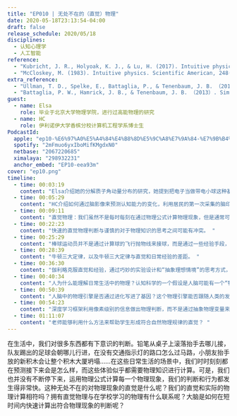 ```yaml
---
title: "EP010 | 无处不在的（直觉）物理"
date: 2020-05-18T23:13:54-04:00
draft: false
release_schedule: 2020/05/18
disciplines:
  - 认知心理学
  - 人工智能
reference:
  - "Kubricht, J. R., Holyoak, K. J., & Lu, H. (2017). Intuitive physics: Current research and controversies. Trends in cognitive sciences, 21(10), 749-759"
  - "McCloskey, M. (1983). Intuitive physics. Scientific American, 248(4), 122-131."
extra_reference:
  - "Ullman, T. D., Spelke, E., Battaglia, P., & Tenenbaum, J. B. （2017）. Mind games: Game engines as an architecture for intuitive physics. Trends in cognitive sciences, 21（9）, 649-665."
  - "Battaglia, P. W., Hamrick, J. B., & Tenenbaum, J. B. （2013）. Simulation as an engine of physical scene understanding. Proceedings of the National Academy of Sciences, 110（45）, 18327-18332."
guest:
  - name: Elsa
    role: 毕业于北京大学物理学院，进行过高能物理的研究
  - name: HC
    role: 伊利诺伊大学香槟分校计算机工程学系博士生
PodcastId:
  apple: "ep10-%E6%97%A0%E5%A4%84%E4%B8%8D%E5%9C%A8%E7%9A%84-%E7%9B%B4%E8%A7%89-%E7%89%A9%E7%90%86/id1490374590?i=1000475158484"
  spotify: "2mFmuo6yxIboMifKMgdxN0"
  netbase: "2067220685"
  ximalaya: "298932231"
  anchor_embed: "EP10-eea93m"
cover: "ep10.png"
timeline:
  - time: 00:03:19
    content: "Elsa介绍她的分解质子角动量分布的研究，她提到把电子当做带电小球这种基于经验的类比是不恰当的。因为在这个图像中，小球表面的速度将超过光速，这违反了相对论。因此在量子物理中，角动量需要有新的定义。"
  - time: 00:05:29
    content: "HC介绍如何通过脑影像来预测认知能力的变化，利用居民的第一次采集的脑印象来判断其接下来五年的变化。她还介绍了如何把大脑当做不同部件的计算机模拟，用测试计算机稳定性的方法来模拟人脑认知能力的稳定性。"
  - time: 00:09:11
    content: "直觉物理：我们虽然不是每时每刻在通过物理公式计算物理现象，但是通常可以做出一些正确的直觉判断。 "
  - time: 00:22:23
    content: "快速的直觉物理判断与谨慎的对于物理知识的思考之间可能有冲突。 "
  - time: 00:25:29
    content: "棒球运动员并不是通过计算球的飞行抛物线来接球，而是通过一些经验手段，比如保持球与自己的注视角度保持固定。同样，扔飞镖也很少有人计算物理公式，而是通过不断地练习来提高准确率。 "
  - time: 00:28:39
    content: "牛顿三大定律，以及牛顿三大定律与直觉和日常经验的差距。 "
  - time: 00:36:30
    content: "伽利略克服直觉和经验，通过巧妙的实验设计和“抽象理想情境”的思考方式，推断出不受力的物体会保持匀速直线运动。 "
  - time: 00:40:34
    content: "人为什么能理解日常生活中的物理？认知科学的一个假设是人脑可能有一个“物理引擎” 。"
  - time: 00:50:39
    content: "人脑中的物理引擎是否通过进化写进了基因？这个物理引擎能否跟随人类的发展继续进化？ "
  - time: 00:54:23
    content: "深度学习框架利用像素级别的信息做出物理判断，而不是通过抽象物理变量来学习物理，这样的机器学习模型能成功吗？ "
  - time: 01:11:07
    content: "老师能够利用什么方法来帮助学生形成符合自然物理规律的直觉？ "
---
```


在生活中，我们对很多东西都有下意识的判断。铅笔从桌子上滚落抬手去哪儿接，队友踢出的足球会朝哪儿行进，在没有交通指示灯的路口怎么过马路，小朋友抬手放的新积木会让整个积木大厦坍塌……在这些日常生活的场景中，我们时时刻刻都在预测接下来会是怎么样，而这些体验似乎都需要物理知识进行计算。可是，我们也并没有不断停下来，运用物理公式计算每一个物理现象，我们的判断和行为都发生得非常快。这种无处不在的对物理现象的直觉是什么呢？我们的直觉和实际的物理计算相符吗？拥有直觉物理与在学校学习的物理有什么联系呢？大脑是如何在短时间内快速计算出符合物理现象的判断呢？
